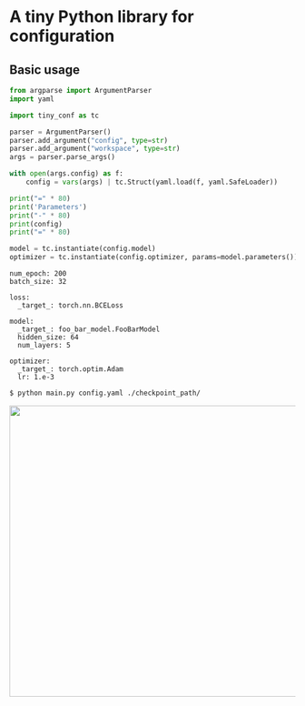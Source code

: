 # A tiny Python library for configuration
## Basic usage
```python:main.py
from argparse import ArgumentParser
import yaml

import tiny_conf as tc

parser = ArgumentParser()
parser.add_argument("config", type=str)
parser.add_argument("workspace", type=str)
args = parser.parse_args()

with open(args.config) as f:    
    config = vars(args) | tc.Struct(yaml.load(f, yaml.SafeLoader))

print("=" * 80)
print('Parameters')
print("-" * 80)
print(config)
print("=" * 80)

model = tc.instantiate(config.model)
optimizer = tc.instantiate(config.optimizer, params=model.parameters())

```
```yaml:config.ymal
num_epoch: 200
batch_size: 32

loss:
  _target_: torch.nn.BCELoss

model:
  _target_: foo_bar_model.FooBarModel
  hidden_size: 64
  num_layers: 5

optimizer:
  _target_: torch.optim.Adam
  lr: 1.e-3
```

```sh
$ python main.py config.yaml ./checkpoint_path/
```
<img src="assets/print_results.png" width=512>

